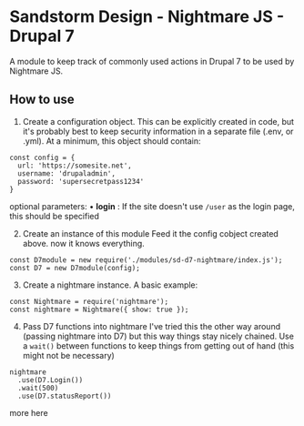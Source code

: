 # Sandstorm Design - Nightmare JS - Drupal 7

A module to keep track of commonly used actions in Drupal 7 to be used by Nightmare JS.

## How to use

1. Create a configuration object.
This can be explicitly created in code, but it's probably best to keep security information in a separate file (.env, or .yml).
At a minimum, this object should contain:
~~~~
const config = {
  url: 'https://somesite.net',
  username: 'drupaladmin',
  password: 'supersecretpass1234'
}
~~~~

optional parameters:
• **login** : If the site doesn't use `/user` as the login page, this should be specified

2. Create an instance of this module
Feed it the config cobject created above. now it knows everything.
~~~~
const D7module = new require('./modules/sd-d7-nightmare/index.js');
const D7 = new D7module(config);
~~~~

3. Create a nightmare instance.
A basic example:
~~~~
const Nightmare = require('nightmare');
const nightmare = Nightmare({ show: true });
~~~~
4. Pass D7 functions into nightmare
  I've tried this the other way around (passing nightmare into D7) but this way things stay nicely chained.
  Use a `wait()` between functions to keep things from getting out of hand (this might not be necessary)
~~~~
nightmare
  .use(D7.Login())
  .wait(500)
  .use(D7.statusReport())
~~~~

more here
